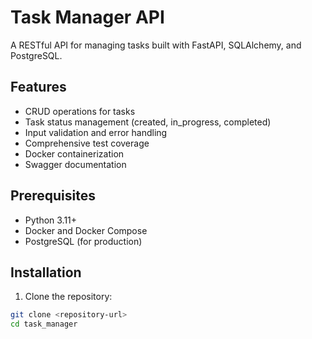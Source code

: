 # Task Manager API

A RESTful API for managing tasks built with FastAPI, SQLAlchemy, and PostgreSQL.

## Features

- CRUD operations for tasks
- Task status management (created, in_progress, completed)
- Input validation and error handling
- Comprehensive test coverage
- Docker containerization
- Swagger documentation

## Prerequisites

- Python 3.11+
- Docker and Docker Compose
- PostgreSQL (for production)

## Installation

1. Clone the repository:
```bash
git clone <repository-url>
cd task_manager